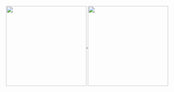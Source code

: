 <a href="https://github.com/lampesm" align="center">
  <img height="220em" align="center" src="https://github-readme-stats.vercel.app/api/top-langs/?username=lampesm" />
  <img height="220em" align="center" src="https://github-readme-stats.vercel.app/api?username=lampesm&show_icons=true&count_private=true&include_all_commits=true" />
</a>
